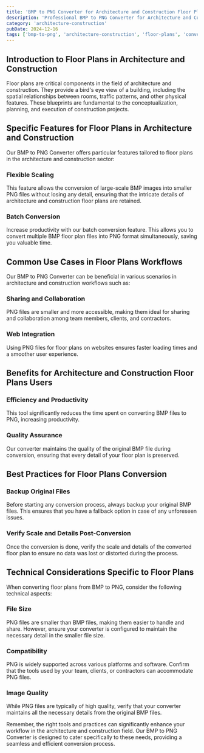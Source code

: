 ```yaml
---
title: 'BMP to PNG Converter for Architecture and Construction Floor Plans'
description: 'Professional BMP to PNG Converter for Architecture and Construction Floor Plans. Optimized for Architecture and Construction floor plans workflows.'
category: 'architecture-construction'
pubDate: 2024-12-16
tags: ['bmp-to-png', 'architecture-construction', 'floor-plans', 'conversion']
---
```


## Introduction to Floor Plans in Architecture and Construction

Floor plans are critical components in the field of architecture and construction. They provide a bird's eye view of a building, including the spatial relationships between rooms, traffic patterns, and other physical features. These blueprints are fundamental to the conceptualization, planning, and execution of construction projects.

## Specific Features for Floor Plans in Architecture and Construction

Our BMP to PNG Converter offers particular features tailored to floor plans in the architecture and construction sector:

### **Flexible Scaling**
This feature allows the conversion of large-scale BMP images into smaller PNG files without losing any detail, ensuring that the intricate details of architecture and construction floor plans are retained.

### **Batch Conversion**
Increase productivity with our batch conversion feature. This allows you to convert multiple BMP floor plan files into PNG format simultaneously, saving you valuable time.

## Common Use Cases in Floor Plans Workflows

Our BMP to PNG Converter can be beneficial in various scenarios in architecture and construction workflows such as:

### **Sharing and Collaboration**
PNG files are smaller and more accessible, making them ideal for sharing and collaboration among team members, clients, and contractors.

### **Web Integration**
Using PNG files for floor plans on websites ensures faster loading times and a smoother user experience.

## Benefits for Architecture and Construction Floor Plans Users

### **Efficiency and Productivity**
This tool significantly reduces the time spent on converting BMP files to PNG, increasing productivity.

### **Quality Assurance**
Our converter maintains the quality of the original BMP file during conversion, ensuring that every detail of your floor plan is preserved.

## Best Practices for Floor Plans Conversion

### **Backup Original Files**
Before starting any conversion process, always backup your original BMP files. This ensures that you have a fallback option in case of any unforeseen issues.

### **Verify Scale and Details Post-Conversion**
Once the conversion is done, verify the scale and details of the converted floor plan to ensure no data was lost or distorted during the process.

## Technical Considerations Specific to Floor Plans

When converting floor plans from BMP to PNG, consider the following technical aspects:

### **File Size**
PNG files are smaller than BMP files, making them easier to handle and share. However, ensure your converter is configured to maintain the necessary detail in the smaller file size.

### **Compatibility**
PNG is widely supported across various platforms and software. Confirm that the tools used by your team, clients, or contractors can accommodate PNG files.

### **Image Quality**
While PNG files are typically of high quality, verify that your converter maintains all the necessary details from the original BMP files. 

Remember, the right tools and practices can significantly enhance your workflow in the architecture and construction field. Our BMP to PNG Converter is designed to cater specifically to these needs, providing a seamless and efficient conversion process.